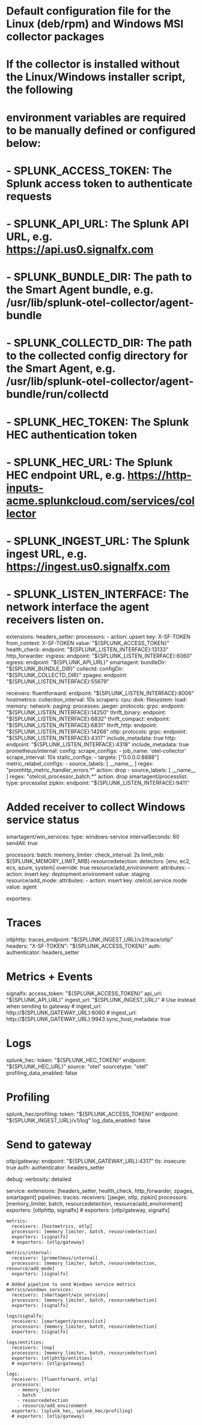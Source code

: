 # Default configuration file for the Linux (deb/rpm) and Windows MSI collector packages

# If the collector is installed without the Linux/Windows installer script, the following
# environment variables are required to be manually defined or configured below:
# - SPLUNK_ACCESS_TOKEN: The Splunk access token to authenticate requests
# - SPLUNK_API_URL: The Splunk API URL, e.g. https://api.us0.signalfx.com
# - SPLUNK_BUNDLE_DIR: The path to the Smart Agent bundle, e.g. /usr/lib/splunk-otel-collector/agent-bundle
# - SPLUNK_COLLECTD_DIR: The path to the collected config directory for the Smart Agent, e.g. /usr/lib/splunk-otel-collector/agent-bundle/run/collectd
# - SPLUNK_HEC_TOKEN: The Splunk HEC authentication token
# - SPLUNK_HEC_URL: The Splunk HEC endpoint URL, e.g. https://http-inputs-acme.splunkcloud.com/services/collector
# - SPLUNK_INGEST_URL: The Splunk ingest URL, e.g. https://ingest.us0.signalfx.com
# - SPLUNK_LISTEN_INTERFACE: The network interface the agent receivers listen on.

extensions:
  headers_setter:
    processors:
      - action: upsert
        key: X-SF-TOKEN
        from_context: X-SF-TOKEN
        value: "${SPLUNK_ACCESS_TOKEN}"
  health_check:
    endpoint: "${SPLUNK_LISTEN_INTERFACE}:13133"
  http_forwarder:
    ingress:
      endpoint: "${SPLUNK_LISTEN_INTERFACE}:6060"
    egress:
      endpoint: "${SPLUNK_API_URL}"
  smartagent:
    bundleDir: "${SPLUNK_BUNDLE_DIR}"
    collectd:
      configDir: "${SPLUNK_COLLECTD_DIR}"
  zpages:
    endpoint: "${SPLUNK_LISTEN_INTERFACE}:55679"

receivers:
  fluentforward:
    endpoint: "${SPLUNK_LISTEN_INTERFACE}:8006"
  hostmetrics:
    collection_interval: 10s
    scrapers:
      cpu:
      disk:
      filesystem:
      load:
      memory:
      network:
      paging:
      processes:
  jaeger:
    protocols:
      grpc:
        endpoint: "${SPLUNK_LISTEN_INTERFACE}:14250"
      thrift_binary:
        endpoint: "${SPLUNK_LISTEN_INTERFACE}:6832"
      thrift_compact:
        endpoint: "${SPLUNK_LISTEN_INTERFACE}:6831"
      thrift_http:
        endpoint: "${SPLUNK_LISTEN_INTERFACE}:14268"
  otlp:
    protocols:
      grpc:
        endpoint: "${SPLUNK_LISTEN_INTERFACE}:4317"
        include_metadata: true
      http:
        endpoint: "${SPLUNK_LISTEN_INTERFACE}:4318"
        include_metadata: true
  prometheus/internal:
    config:
      scrape_configs:
        - job_name: 'otel-collector'
          scrape_interval: 10s
          static_configs:
            - targets: ["0.0.0.0:8888"]
      metric_relabel_configs:
        - source_labels: [ __name__ ]
          regex: "promhttp_metric_handler_errors.*"
          action: drop
        - source_labels: [ __name__ ]
          regex: "otelcol_processor_batch.*"
          action: drop
  smartagent/processlist:
    type: processlist
  zipkin:
    endpoint: "${SPLUNK_LISTEN_INTERFACE}:9411"

  # Added receiver to collect Windows service status
  smartagent/win_services:
    type: windows-service
    intervalSeconds: 60
    sendAll: true

processors:
  batch:
  memory_limiter:
    check_interval: 2s
    limit_mib: ${SPLUNK_MEMORY_LIMIT_MIB}
  resourcedetection:
    detectors: [env, ec2, ecs, azure, system]
    override: true
  resource/add_environment:
    attributes:
      - action: insert
        key: deployment.environment
        value: staging
  resource/add_mode:
    attributes:
      - action: insert
        key: otelcol.service.mode
        value: agent

exporters:
  # Traces
  otlphttp:
    traces_endpoint: "${SPLUNK_INGEST_URL}/v2/trace/otlp"
    headers:
      "X-SF-TOKEN": "${SPLUNK_ACCESS_TOKEN}"
    auth:
      authenticator: headers_setter

  # Metrics + Events
  signalfx:
    access_token: "${SPLUNK_ACCESS_TOKEN}"
    api_url: "${SPLUNK_API_URL}"
    ingest_url: "${SPLUNK_INGEST_URL}"
    # Use instead when sending to gateway
    # ingest_url: http://${SPLUNK_GATEWAY_URL}:6060
    # ingest_url: http://${SPLUNK_GATEWAY_URL}:9943
    sync_host_metadata: true

  # Logs
  splunk_hec:
    token: "${SPLUNK_HEC_TOKEN}"
    endpoint: "${SPLUNK_HEC_URL}"
    source: "otel"
    sourcetype: "otel"
    profiling_data_enabled: false

  # Profiling
  splunk_hec/profiling:
    token: "${SPLUNK_ACCESS_TOKEN}"
    endpoint: "${SPLUNK_INGEST_URL}/v1/log"
    log_data_enabled: false

  # Send to gateway
  otlp/gateway:
    endpoint: "${SPLUNK_GATEWAY_URL}:4317"
    tls:
      insecure: true
    auth:
      authenticator: headers_setter

debug:
  verbosity: detailed

service:
  extensions: [headers_setter, health_check, http_forwarder, zpages, smartagent]
  pipelines:
    traces:
      receivers: [jaeger, otlp, zipkin]
      processors: [memory_limiter, batch, resourcedetection, resource/add_environment]
      exporters: [otlphttp, signalfx]
      # exporters: [otlp/gateway, signalfx]

    metrics:
      receivers: [hostmetrics, otlp]
      processors: [memory_limiter, batch, resourcedetection]
      exporters: [signalfx]
      # exporters: [otlp/gateway]

    metrics/internal:
      receivers: [prometheus/internal]
      processors: [memory_limiter, batch, resourcedetection, resource/add_mode]
      exporters: [signalfx]

    # Added pipeline to send Windows service metrics
    metrics/windows_services:
      receivers: [smartagent/win_services]
      processors: [memory_limiter, batch, resourcedetection]
      exporters: [signalfx]

    logs/signalfx:
      receivers: [smartagent/processlist]
      processors: [memory_limiter, batch, resourcedetection]
      exporters: [signalfx]

    logs/entities:
      receivers: [nop]
      processors: [memory_limiter, batch, resourcedetection]
      exporters: [otlphttp/entities]
      # exporters: [otlp/gateway]

    logs:
      receivers: [fluentforward, otlp]
      processors:
        - memory_limiter
        - batch
        - resourcedetection
        - resource/add_environment
      exporters: [splunk_hec, splunk_hec/profiling]
      # exporters: [otlp/gateway]